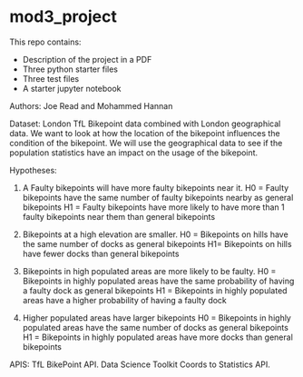 # mod3_project

This repo contains:
* Description of the project in a PDF
* Three python starter files
* Three test files
* A starter jupyter notebook

Authors:
Joe Read and Mohammed Hannan

Dataset:
London TfL Bikepoint data combined with London geographical data.
We want to look at how the location of the bikepoint influences the condition
of the bikepoint. We will use the geographical data to see if the population
statistics have an impact on the usage of the bikepoint.

Hypotheses:


1) A Faulty bikepoints will have more faulty bikepoints near it. 
H0 = Faulty bikepoints have the same number of faulty bikepoints nearby as general bikepoints
H1 = Faulty bikepoints have more likely to have more than 1 faulty bikepoints near them than general bikepoints

2) Bikepoints at a high elevation are smaller.
H0 = Bikepoints on hills have the same number of docks as general bikepoints
H1= Bikepoints on hills have fewer docks than general bikepoints

3) Bikepoints in high populated areas are more likely to be faulty.
H0 = Bikepoints in highly populated areas have the same probability of having a faulty dock as general bikepoints
H1 = Bikepoints in highly populated areas have a higher probability of having a faulty dock

4) Higher populated areas have larger bikepoints
H0 = Bikepoints in highly populated areas have the same number of docks as general bikepoints
H1 = Bikepoints in highly populated areas have more docks than general bikepoints

APIS:
TfL BikePoint API.
Data Science Toolkit Coords to Statistics API.
